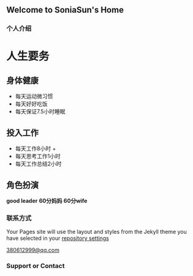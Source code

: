 ## Welcome to SoniaSun's Home


### 个人介绍 

 
# 人生要务
## 身体健康
- 每天运动微习惯
- 每天好好吃饭
- 每天保证7.5小时睡眠

## 投入工作
- 每天工作8小时 +
- 每天思考工作1小时
- 每天工作总结2小时

## 角色扮演

 **good leader**
 **60分妈妈** 
 **60分wife**
 
### 联系方式 

Your Pages site will use the layout and styles from the Jekyll theme you have selected in your [repository settings](https://github.com/soniasun/soniasun.github.io/settings/pages)

380612999@qq.com

### Support or Contact


